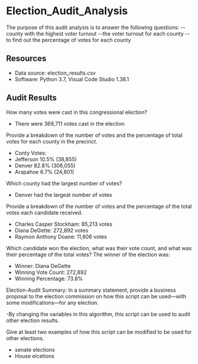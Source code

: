 # Election_Audit_Analysis

The purpose of this audit analysis is to answer the following questions:
--county with the highest voter turnout
--the voter turnout for each county
--to find out the percentage of votes for each county

## Resources
 - Data source: election_results.csv
 - Software: Python 3.7, Visual Code Studio 1.38.1
 
 ## Audit Results
How many votes were cast in this congressional election?
 - There were 369,711 votes cast in the election
 
Provide a breakdown of the number of votes and the percentage of total votes for each county in the precinct.
- Conty Votes:
- Jefferson 10.5% (38,855)
- Denver 82.8% (306,055)
- Arapahoe 6.7% (24,801)

Which county had the largest number of votes?
- Denver had the largeat number of votes

Provide a breakdown of the number of votes and the percentage of the total votes each candidate received.
- Charles Casper Stockham: 85,213 votes
- Diana DeGette: 272,892 votes
- Raymon Anthony Doane: 11,606 votes

Which candidate won the election, what was their vote count, and what was their percentage of the total votes?
The winner of the election was:
- Winner: Diana DeGette
- Winning Vote Count: 272,892
- Winning Percentage: 73.8%


Election-Audit Summary: In a summary statement, provide a business proposal to the election commission on how this script can be used—with some modifications—for any election. 

-By changing the variables in this algorithm, this script can be used to audit other election results.  

Give at least two examples of how this script can be modified to be used for other elections.

- senate elections
- House elcetions


